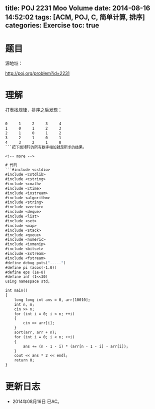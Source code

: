 title: POJ 2231 Moo Volume
date: 2014-08-16 14:52:02
tags: [ACM, POJ, C, 简单计算, 排序]
categories: Exercise
toc: true
---
# 题目
源地址：

http://poj.org/problem?id=2231

# 理解
打表找规律，排序之后发现：
```1     2     3     4     5  

0     1     2     3     4  
1     0     1     2     3  
2     1     0     1     2  
3     2     1     0     1  
4     3     2     1     0  
```把下面矩阵的所有数字相加就是所求的结果。

<!-- more -->

# 代码
```#include <cstdio>
#include <cstdlib>
#include <cstring>
#include <cmath>
#include <ctime>
#include <iostream>
#include <algorithm>
#include <string>
#include <vector>
#include <deque>
#include <list>
#include <set>
#include <map>
#include <stack>
#include <queue>
#include <numeric>
#include <iomanip>
#include <bitset>
#include <sstream>
#include <fstream>
#define debug puts("-----")
#define pi (acos(-1.0))
#define eps (1e-8)
#define inf (1<<30)
using namespace std;

int main()
{
    long long int ans = 0, arr[10010];
    int n, m;
    cin >> n;
    for (int i = 0; i < n; ++i)
    {
        cin >> arr[i];
    }
    sort(arr, arr + n);
    for (int i = 0; i < n; ++i)
    {
        ans += (n - 1 - i) * (arr[n - 1 - i] - arr[i]);
    }
    cout << ans * 2 << endl;
    return 0;
}
```
# 更新日志
- 2014年08月16日 已AC。